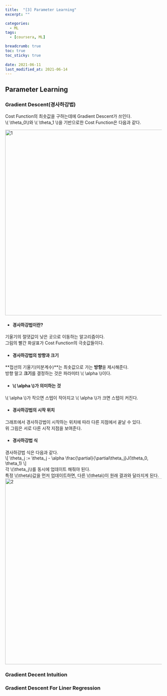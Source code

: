 ```yaml
---
title:  "[3] Parameter Learning"
excerpt: ""

categories:
  - ML
tags:
  - [coursera, ML]

breadcrumb: true
toc: true
toc_sticky: true
 
date: 2021-06-11
last_modified_at: 2021-06-14
---
```

## Parameter Learning

### Gradient Descent(경사하강법)

Cost Function의 최솟값을 구하는데에 Gradient Descent가 쓰인다.<br>
\\( \theta_0\\)와 \\( \theta_1 \\)을 기반으로한 Cost Function은 다음과 같다.<br>

<img width="598" alt="1" src="https://user-images.githubusercontent.com/41818011/121887634-f0260280-cd51-11eb-85e4-e554ed99c9d6.png">

* #### 경사하강법이란?
기울기의 절댓값이 낮은 곳으로 이동하는 알고리즘이다.<br>
그림의 빨간 화살표가 Cost Function의 극솟값들이다. <br>

* #### 경사하강법의 방향과 크기
**접선의 기울기(미분계수)**는 최솟값으로 가는 **방향**을 제시해준다.<br>
방향 말고 **크기**를 결정하는 것은 파라미터 \\( \alpha \\)이다.<br>

* #### \\( \alpha \\)가 의미하는 것
\\( \alpha \\)가 작으면 스텝이 작아지고 \\( \alpha \\)가 크면 스텝이 커진다. <br>

* #### 경사하강법의 시작 위치
그래프에서 경사하강법이 시작하는 위치에 따라 다른 지점에서 끝날 수 있다.<br>
위 그림은 서로 다른 시작 지점을 보여준다.<br>

* #### 경사하강법 식
경사하강법 식은 다음과 같다.<br>
\\[ \theta_j := \theta_j - \alpha \frac{\partial}{\partial\theta_j}J(\theta_0, \theta_1) \\]<br>
각 \\(\theta_j\\)를 동시에 업데이트 해줘야 된다.<br>
특정 \\(\theta\\)값을 먼저 업데이트하면,  다른 \\(\theta\\)이 원래 결과와 달라지게 된다.<br>
<img width="599" alt="2" src="https://user-images.githubusercontent.com/41818011/121887690-003de200-cd52-11eb-8ec8-aa7439f36796.png"><br>

### Gradient Decent Intuition

### Gradient Descent For Liner Regression